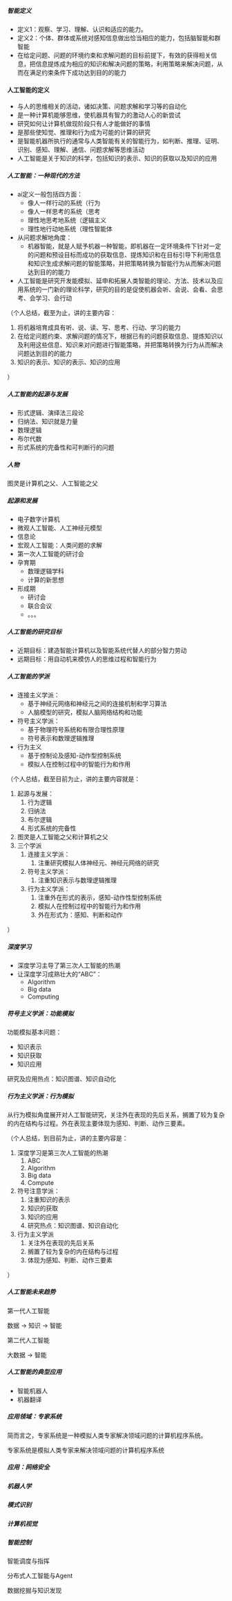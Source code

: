 ##### 智能定义

* 定义1：观察、学习、理解、认识和适应的能力。
* 定义2：个体、群体或系统对感知信息做出恰当相应的能力，包括脑智能和群智能
* 在给定问题、问题的环境约束和求解问题的目标前提下，有效的获得相关信息，把信息提炼成为相应的知识和解决问题的策略，利用策略来解决问题，从而在满足约束条件下成功达到目的的能力

#### 人工智能的定义

* 与人的思维相关的活动，诸如决策、问题求解和学习等的自动化
* 是一种计算机能够思维，使机器具有智力的激动人心的新尝试
* 研究如何让计算机做现阶段只有人才能做好的事情
* 是那些使知觉、推理和行为成为可能的计算的研究
* 是智能机器所执行的通常与人类智能有关的智能行为，如判断、推理、证明、识别、感知、理解、通信、问题求解等思维活动
* 人工智能是关于知识的科学，包括知识的表示、知识的获取以及知识的应用

##### 人工智能：一种现代的方法

* ai定义一般包括四方面：
  * 像人一样行动的系统（行为
  * 像人一样思考的系统（思考
  * 理性地思考地系统（逻辑主义
  * 理性地行动地系统（理性智能体
* 从问题求解地角度：
  * 机器智能，就是人赋予机器一种智能，即机器在一定环境条件下针对一定的问题和预设目标而成功的获取信息、提炼知识和在目标引导下利用信息和知识生成求解问题的智能策略，并把策略转换为智能行为从而解决问题达到目的的能力
* 人工智能是研究开发能模拟、延申和拓展人类智能的理论、方法、技术以及应用系统的一门新的理论科学，研究的目的是促使机器会听、会说、会看、会思考、会学习、会行动

（个人总结，截至为止，讲的主要内容：

1. 将机器培育成具有听、说、读、写、思考、行动、学习的能力
2. 在给定问题约束、求解问题的情况下，根据已有的问题获取信息、提炼知识以及利用这些信息、知识来对问题进行智能策略，并把策略转换为行为从而解决问题达到目的的能力
3. 知识的表示、知识的表示、知识的应用

）

##### 人工智能的起源与发展

* 形式逻辑、演绎法三段论
* 归纳法、知识就是力量
* 数理逻辑
* 布尔代数
* 形式系统的完备性和可判断行的问题

##### 人物

图灵是计算机之父、人工智能之父

##### 起源和发展

* 电子数字计算机
* 微观人工智能、人工神经元模型
* 信息论
* 宏观人工智能：人类问题的求解
* 第一次人工智能的研讨会
* 孕育期
  * 数理逻辑学科
  * 计算的新思想
* 形成期
  * 研讨会
  * 联合会议
  * 。。。

##### 人工智能的研究目标

* 近期目标：建造智能计算机以及智能系统代替人的部分智力劳动
* 远期目标：用自动机来模仿人的思维过程和智能行为

##### 人工智能的学派

* 连接主义学派：
  * 基于神经元网络和神经元之间的连接机制和学习算法
  * 人脑模型的研究，模拟人脑网络结构和功能
* 符号主义学派：
  * 基于物理符号系统和有限合理性原理
  * 符号表示和数理逻辑推理
* 行为主义
  * 基于控制论及感知-动作型控制系统
  * 模拟人在控制过程中的智能行为和作用

（个人总结，截至目前为止，讲的主要内容就是：

1. 起源与发展：
   1. 行为逻辑
   2. 归纳法
   3. 布尔逻辑
   4. 形式系统的完备性
2. 图灵是人工智能之父和计算机之父
3. 三个学派
   1. 连接主义学派：
      1. 注重研究模拟人体神经元、神经元网络的研究
   2. 符号主义学派：
      1. 注重知识表示与数理逻辑推理
   3. 行为主义学派：
      1. 注重外在形式的表示，感知-动作性型控制系统
      2. 模拟人在控制过程中的智能行为和作用
      3. 外在形式为：感知、判断和动作

）

##### 深度学习

* 深度学习主导了第三次人工智能的热潮
* 让深度学习成熟壮大的“ABC”：
  * Algorithm
  * Big data
  * Computing

##### 符号主义学派：功能模拟

功能模拟基本问题：

* 知识表示
* 知识获取
* 知识应用

研究及应用热点：知识图谱、知识自动化

##### 行为主义学派：行为模拟

从行为模拟角度展开对人工智能研究，关注外在表现的先后关系，搁置了较为复杂的内在结构与过程。外在表现主要体现为感知、判断、动作三要素。

（个人总结，到目前为止，讲的主要内容是：

1. 深度学习是第三次人工智能的热潮
   1. ABC
   2. Algorithm
   3. Big data
   4. Compute
2. 符号注意学派：
   1. 注重知识的表示
   2. 知识的获取
   3. 知识的应用
   4. 研究热点：知识图谱、知识自动化
3. 行为主义学派
   1. 关注外在表现的先后关系
   2. 搁置了较为复杂的内在结构与过程
   3. 体现为感知、判断、动作三要素

）

##### 人工智能未来趋势

第一代人工智能

数据 -> 知识 -> 智能

第二代人工智能

大数据 -> 智能

##### 人工智能的典型应用

* 智能机器人
* 机器翻译

##### 应用领域：专家系统

简而言之，专家系统是一种模拟人类专家解决领域问题的计算机程序系统。

专家系统是模拟人类专家来解决领域问题的计算机程序系统

##### 应用：网络安全

##### 机器人学

##### 模式识别

##### 计算机视觉

##### 智能控制

智能调度与指挥

分布式人工智能与Agent

数据挖掘与知识发现

